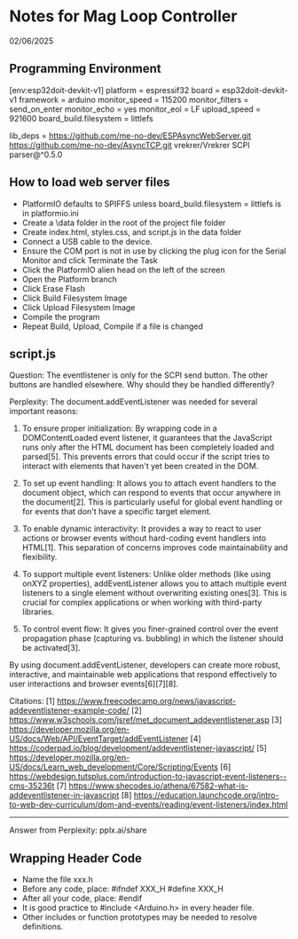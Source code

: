 # Notes for Mag Loop Controller
02/06/2025


## Programming Environment
[env:esp32doit-devkit-v1]
platform = espressif32
board = esp32doit-devkit-v1
framework = arduino
monitor_speed = 115200
monitor_filters = send_on_enter
monitor_echo = yes
monitor_eol = LF
upload_speed = 921600
board_build.filesystem = littlefs

lib_deps = 
	https://github.com/me-no-dev/ESPAsyncWebServer.git
	https://github.com/me-no-dev/AsyncTCP.git
	vrekrer/Vrekrer SCPI parser@^0.5.0

## How to load web server files
- PlatformIO defaults to SPIFFS unless board_build.filesystem = littlefs is in platformio.ini
- Create a \data folder in the root of the project file folder
- Create index.html, styles.css, and script.js in the data folder
- Connect a USB cable to the device. 
- Ensure the COM port is not in use by clicking the plug icon for the Serial Monitor and click Terminate the Task
- Click the PlatformIO alien head on the left of the screen
- Open the Platform branch
- Click Erase Flash
- Click Build Filesystem Image
- Click Upload Filesystem Image
- Compile the program
- Repeat Build, Upload, Compile if a file is changed

## script.js

Question: 
The eventlistener is only for the SCPI send button. The other buttons are handled elsewhere. Why should they be handled differently?

Perplexity:
The document.addEventListener was needed for several important reasons:

1. To ensure proper initialization: By wrapping code in a DOMContentLoaded event listener, it guarantees that the JavaScript runs only after the HTML document has been completely loaded and parsed[5]. This prevents errors that could occur if the script tries to interact with elements that haven't yet been created in the DOM.

2. To set up event handling: It allows you to attach event handlers to the document object, which can respond to events that occur anywhere in the document[2]. This is particularly useful for global event handling or for events that don't have a specific target element.

3. To enable dynamic interactivity: It provides a way to react to user actions or browser events without hard-coding event handlers into HTML[1]. This separation of concerns improves code maintainability and flexibility.

4. To support multiple event listeners: Unlike older methods (like using onXYZ properties), addEventListener allows you to attach multiple event listeners to a single element without overwriting existing ones[3]. This is crucial for complex applications or when working with third-party libraries.

5. To control event flow: It gives you finer-grained control over the event propagation phase (capturing vs. bubbling) in which the listener should be activated[3].

By using document.addEventListener, developers can create more robust, interactive, and maintainable web applications that respond effectively to user interactions and browser events[6][7][8].

Citations:
[1] https://www.freecodecamp.org/news/javascript-addeventlistener-example-code/
[2] https://www.w3schools.com/jsref/met_document_addeventlistener.asp
[3] https://developer.mozilla.org/en-US/docs/Web/API/EventTarget/addEventListener
[4] https://coderpad.io/blog/development/addeventlistener-javascript/
[5] https://developer.mozilla.org/en-US/docs/Learn_web_development/Core/Scripting/Events
[6] https://webdesign.tutsplus.com/introduction-to-javascript-event-listeners--cms-35236t
[7] https://www.shecodes.io/athena/67582-what-is-addeventlistener-in-javascript
[8] https://education.launchcode.org/intro-to-web-dev-curriculum/dom-and-events/reading/event-listeners/index.html

---
Answer from Perplexity: pplx.ai/share

## Wrapping Header Code

- Name the file xxx.h
- Before any code, place:
#ifndef XXX_H
#define XXX_H
- After all your code, place:
#endif
- It is good practice to #include <Arduino.h> in every header file.
- Other includes or function prototypes may be needed to resolve definitions.

